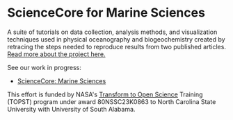 # ScienceCore for Marine Sciences

A suite of tutorials on data collection, analysis methods, and visualization techniques used in physical oceanography and biogeochemistry created by retracing the steps needed to reproduce results from two published articles.  [Read more about the project here.](https://github.com/sciencecore-marine-sciences/.github/blob/main/README.md)

See our work in progress:
- [ScienceCore: Marine Sciences](https://sciencecore-marine-sciences.github.io/intro.html)

This effort is funded by NASA's [Transform to Open Science](https://nasa.github.io/Transform-to-Open-Science) Training (TOPST) program under award 80NSSC23K0863 to North Carolina State University with University of South Alabama.

